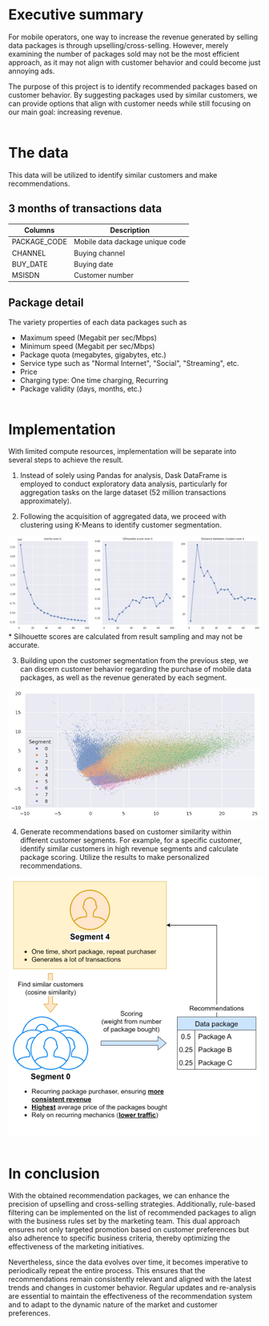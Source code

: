 # Executive summary

For mobile operators, one way to increase the revenue generated by selling data packages is through upselling/cross-selling. However, merely examining the number of packages sold may not be the most efficient approach, as it may not align with customer behavior and could become just annoying ads.

The purpose of this project is to identify recommended packages based on customer behavior. By suggesting packages used by similar customers, we can provide options that align with customer needs while still focusing on our main goal: increasing revenue.
<br/><br/>

# The data

This data will be utilized to identify similar customers and make recommendations.

3 months of transactions data
---
|Columns|Description|
|---|---|
|PACKAGE_CODE|Mobile data dackage unique code|
|CHANNEL|Buying channel|
|BUY_DATE|Buying date|
|MSISDN|Customer number|

Package detail
---
The variety properties of each data packages such as
* Maximum speed (Megabit per sec/Mbps)
* Minimum speed (Megabit per sec/Mbps)
* Package quota (megabytes, gigabytes, etc.)
* Service type such as "Normal Internet", "Social", "Streaming", etc.
* Price
* Charging type: One time charging, Recurring
* Package validity (days, months, etc.)
<br/><br/>

# Implementation

With limited compute resources, implementation will be separate into several steps to achieve the result.

1. Instead of solely using Pandas for analysis, Dask DataFrame is employed to conduct exploratory data analysis, particularly for aggregation tasks on the large dataset (52 million transactions approximately).

2. Following the acquisition of aggregated data, we proceed with clustering using K-Means to identify customer segmentation.

![K-means result](images/CLUSTER_2_K_2-100_step_5.png)
\* Silhouette scores are calculated from result sampling and may not be accurate.

3. Building upon the customer segmentation from the previous step, we can discern customer behavior regarding the purchase of mobile data packages, as well as the revenue generated by each segment.

![Clusters](images/clusters.png)

4. Generate recommendations based on customer similarity within different customer segments. For example, for a specific customer, identify similar customers in high revenue segments and calculate package scoring. Utilize the results to make personalized recommendations.

![Recommendation](images/recommendation.png)
<br/><br/>

# In conclusion

With the obtained recommendation packages, we can enhance the precision of upselling and cross-selling strategies. Additionally, rule-based filtering can be implemented on the list of recommended packages to align with the business rules set by the marketing team. This dual approach ensures not only targeted promotion based on customer preferences but also adherence to specific business criteria, thereby optimizing the effectiveness of the marketing initiatives.

Nevertheless, since the data evolves over time, it becomes imperative to periodically repeat the entire process. This ensures that the recommendations remain consistently relevant and aligned with the latest trends and changes in customer behavior. Regular updates and re-analysis are essential to maintain the effectiveness of the recommendation system and to adapt to the dynamic nature of the market and customer preferences.
